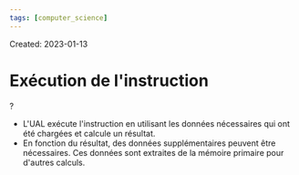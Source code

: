 ```yaml
---
tags: [computer_science] 
---
```

Created: 2023-01-13

# Exécution de l'instruction
?
- L'UAL exécute l'instruction en utilisant les données nécessaires qui ont été chargées et calcule un résultat.
- En fonction du résultat, des données supplémentaires peuvent être nécessaires. Ces données sont extraites de la mémoire primaire pour d'autres calculs.
<!--SR:!2023-05-18,72,230-->
